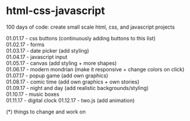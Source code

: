 # html-css-javascript
100 days of code: create small scale html, css, and javascript projects

01.01.17 - css buttons (continuously adding buttons to this list)  
01.02.17 - forms  
01.03.17 - date picker (add styling)  
01.04.17 - javascript input  
01.05.17 - canvas (add styling + more shapes)  
01.06.17 - modern mondrian (make it responsive + change colors on click)   
01.07.17 - popup game (add own graphics)  
01.08.17 - comic time (add own graphics + own stories)    
01.09.17 - night and day (add realistic backgrounds/styling)    
01.10.17 - music boxes   
01.11.17 - digital clock 
01.12.17 - two.js (add animation)    


  
(*) things to change and work on
  
